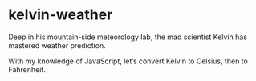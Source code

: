 # kelvin-weather

Deep in his mountain-side meteorology lab, the mad scientist Kelvin has mastered weather prediction.

With my knowledge of JavaScript, let’s convert Kelvin to Celsius, then to Fahrenheit.
